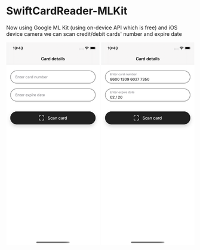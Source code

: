 # SwiftCardReader-MLKit
Now using Google ML Kit (using on-device API which is free) and iOS device camera we can scan credit/debit cards' number and expire date

<p float="center">
  <img src="https://github.com/bilalBakhrom/SwiftCardReader-MLKit/blob/master/SwiftCardReader/Resources/Assets.xcassets/readme-md/empty-field.imageset/empty-field.png" width="250" />
  <img src="https://github.com/bilalBakhrom/SwiftCardReader-MLKit/blob/master/SwiftCardReader/Resources/Assets.xcassets/readme-md/filled-field.imageset/filled-field.png" width="250" /> 
</p>
